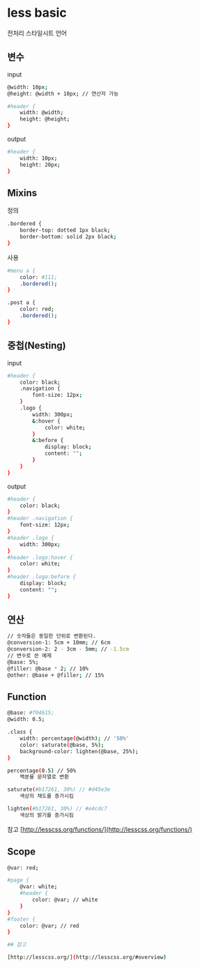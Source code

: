 # less basic

전처리 스타일시트 언어

## 변수

input

```sh
@width: 10px;
@height: @width + 10px; // 연산자 가능

#header {
    width: @width;
    height: @height;
}
```

output

```sh
#header {
    width: 10px;
    height: 20px;
}
```

## Mixins

정의

```sh
.bordered {
    border-top: dotted 1px black;
    border-bottom: solid 2px black;
}
```

사용

```sh
#menu a {
    color: #111;
    .bordered();
}

.post a {
    color: red;
    .bordered();
}
```

## 중첩(Nesting)

input

```sh
#header {
    color: black;
    .navigation {
        font-size: 12px;
    }
    .logo {
        width: 300px;
        &:hover {
            color: white;
        }
        &:before {
            display: block;
            content: "";
        }
    }
}
```

output

```sh
#header {
    color: black;
}
#header .navigation {
    font-size: 12px;
}
#header .logo {
    width: 300px;
}
#header .logo:hover {
    color: white;
}
#header .logo:before {
    display: block;
    content: "";
}
```

## 연산

```sh
// 숫자들은 동일한 단위로 변환된다.
@conversion-1: 5cm + 10mm; // 6cm
@conversion-2: 2 - 3cm - 5mm; // -1.5cm
// 변수로 쓴 예제
@base: 5%;
@filler: @base * 2; // 10% 
@other: @base + @filler; // 15%
```

## Function

```sh
@base: #f04615;
@width: 0.5;

.class {
    width: percentage(@width); // '50%'
    color: saturate(@base, 5%);
    background-color: lighten(@base, 25%);
}
```

```sh
percentage(0.5) // 50%
    백분율 문자열로 변환

saturate(#b17261, 30%) // #d45e3e
    색상의 채도를 증가시킴

lighten(#b17261, 30%) // #e4cdc7
    색상의 밝기를 증가시킴
```
참고 [http://lesscss.org/functions/](http://lesscss.org/functions/)

## Scope

```sh
@var: red;

#page {
    @var: white;
    #header {
        color: @var; // white
    }
}
#footer {
    color: @var; // red
}

## 참고

[http://lesscss.org/](http://lesscss.org/#overview)
